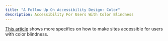 ```yaml
---
title: "A Follow Up On Accessibility Design: Color"
description: Accessibility For Users With Color Blindness
---
```


[This article](https://www.smashingmagazine.com/2016/06/improving-color-accessibility-for-color-blind-users/) shows more specifics on how to make sites accessible for users with color blindness.


